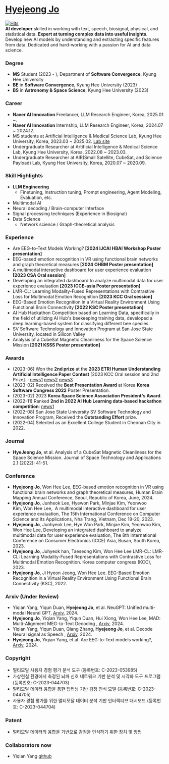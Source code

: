 # [Hyejeong Jo](https://drive.google.com/file/d/1jYahocmRCB7ZGAYLGl9iqpzYWSPlOMqu/view?usp=sharing)  
[![Hits](https://hits.seeyoufarm.com/api/count/incr/badge.svg?url=https%3A%2F%2Fgithub.com%2Fgirlsending0%2Fhit-counter&count_bg=%23EFA5C4&title_bg=%23555555&icon=&icon_color=%23E7E7E7&title=GITHUB&edge_flat=false)](https://hits.seeyoufarm.com)  
**AI developer** skilled in working with text, speech, biosignal, physical, and statistical data. **Expert at turning complex data into useful insights**. Develop new AI models by understanding and extracting specific features from data. Dedicated and hard-working with a passion for AI and data science.
  
### **Degree**  
* **MS** Student (2023 - ), Department of **Software Convergence**, Kyung Hee University
* **BE** in **Software Convergence**, Kyung Hee University (2023)
* **BS** in **Astronomy & Space Science**, Kyung Hee University (2023)

### **Career**  
* **Naver AI Innovation** Freelancer, LLM Research Engineer, Korea, 2025.01 ~.
* **Naver AI Innovation** Internship, LLM Research Engineer, Korea, 2024.07 ~ 2024.12.
* MS students at Artificial Intelligence & Medical Science Lab, Kyung Hee University, Korea, 2023.03 ~ 2025.02.
  [Lab site](https://sites.google.com/view/khu-aims/home)
* Undergraduate Researcher at Artificial Intelligence & Medical Science Lab, Kyung Hee University, Korea, 2022.08 ~ 2023.03.
* Undergraduate Researcher at AIR(Small Satellite, CubeSat, and Science Payload) Lab, Kyung Hee University, Korea, 2020.07 ~ 2020.09.

### **Skill Highlights**  
* **LLM Engineering**
  *  Finetuning, Instruction tuning, Prompt engineering, Agent Modeling, Evaluation, etc.
* Multimodal AI
* Neural decoding / Brain-computer Interface
* Signal processing techniques (Experience in Biosignal)
* Data Science
  * Network science / Graph-theoretical analysis

### **Experience**
* Are EEG-to-Text Models Working? **[2024 IJCAI HBAI Workshop Poster presentation]**
* EEG-based emotion recognition in VR using functional brain networks and graph theoretical measures **[2024 OHBM Poster presentation]**
* A multimodal interactive dashboard for user experience evaluation **[2023 CSA Oral session]**
* Developing an integrated dashboard to analyze multimodal data for user experience evaluation **[2023 ICCE-asia Poster presentation]**
* LMR-CL: Learning Modality-Fused Representations with Contrastive Loss for Multimodal Emotion Recognition **[2023 KCC Oral session]**
* EEG-Based Emotion Recognition in a Virtual Reality Environment Using Functional Brain Connectivity **[2022 KSC Poster presentation]**
* AI Hub Hackathon Competition based on Learning Data, specifically in the field of utilizing AI Hub's beekeeping training data, developed a deep learning-based system for classifying different bee species
* SV Software Technology and Innovation Program at San Jose State University, located in Silicon Valley
* Analysis of a CubeSat Magnetic Cleanliness for the Space Science Mission **[2021 KSSS Poster presentation]**
  

### **Awards**
* (2023-06) Won the **2nd prize** at the **2023 ETRI Human Understanding Artificial Intelligence Paper Contest** [2023 KCC Oral session and 2nd Prize]. : [news1](https://www.etnews.com/20230621000124) [news2](http://biz.heraldcorp.com/view.php?ud=20230621000315) [news3](https://www.gttkorea.com/news/articleView.html?idxno=5685)
* (2023-02) Received the **Best Presentation Award** at Korea **Korea Software Congress 2022** Poster Presentation.
* (2023-02) 2023 **Korea Space Science Association President's Award**.
* (2022-11) Ranked **2nd in 2022 AI Hub Learning data-based hackathon competition**: [news1](http://www.e2news.com/news/articleView.html?idxno=248158)
* (2022-08) San Jose State University SV Software Technology and Innovation Program, Received the **Outstanding Effort** prize.
* (2022-04) Selected as an Excellent College Student in Cheonan City in 2022.


### **Journal**   
* **HyeJeong Jo**, et al. Analysis of a CubeSat Magnetic Cleanliness for the Space Science Mission. Journal of Space Technology and Applications 2.1 (2022): 41-51.


### **Conference** 
* **Hyejeong Jo**, Won Hee Lee, EEG-based emotion recognition in VR using functional brain networks and graph theoretical measures, Human Brain Mapping Annual Conference, Seoul, Republic of Korea, June, 2024.
* **Hyejeong Jo**, Junheok Lee, Hyewon Park, Minjae Kim, Yeonwoo Kim, Won Hee Lee,  A multimodal interactive dashboard for user experience evaluation, The 15th International Conference on Computer Science and Its Applications, Nha Trang, Vietnam, Dec 18-20, 2023.
* **Hyejeong Jo**, Junhyeok Lee, Hye Won Park, Minjae Kim, Yeonwoo Kim, Won Hee Lee, Developing an integrated dashboard to analyze multimodal data for user experience evaluation, The 8th International Conference on Consumer Electronics (ICCE) Asia, Busan, South Korea, 2023.
* **Hyejeong Jo**, Juhyeok han, Taeseong Kim, Won Hee Lee LMR-CL: LMR-CL: Learning Modality-Fused Representations with Contrastive Loss for Multimodal Emotion Recognition. Korea computer congress (KCC), 2023.
* **Hyejeong Jo**, Ji Hyeon Jeong, Won Hee Lee. EEG-Based Emotion Recognition in a Virtual Reality Environment Using Functional Brain Connectivity (KSC), 2022.

### **Arxiv (Under Review)** 
* Yiqian Yang, Yiqun Duan, **Hyejeong Jo**, et al. NeuGPT: Unified multi-modal Neural GPT, [Arxiv](https://arxiv.org/abs/2410.20916), 2024.
* **Hyejeong Jo**, Yiqian Yang, Yiqun Duan, Hui Xiong, Won Hee Lee, MAD: Multi-Alignment MEG-to-Text Decoding
, [Arxiv](https://arxiv.org/abs/2410.20916), 2024.
* Yiqian Yang, Yiqun Duan, Qiang Zhang, **Hyejeong Jo**, et al. Decode Neural signal as Speech
, [Arxiv](https://arxiv.org/abs/2403.01748), 2024.
* **Hyejeong Jo**, Yiqian Yang, et al. Are EEG-to-Text models working?, [Arxiv](https://arxiv.org/abs/2405.06459), 2024.

### **Copyright** 
* 멀티모달 사용자 경험 평가 분석 도구 (등록번호: C-2023-053985)
* 가상현실 환경에서 측정된 뇌파 신호 네트워크 기반 분석 및 시각화 도구 프로그램 (등록번호: C-2023-044703)
* 멀티모달 데이터 융합을 통한 딥러닝 기반 감정 인식 모델 (등록번호: C-2023-044705)
* 사용자 경험 평가를 위한 멀티모달 데이터 분석 기반 인터랙티브 대시보드 (등록번호:  C-2023-044704)

### **Patent**
* 멀티모달 데이터의 융합을 기반으로 감정을 인식하기 위한 장치 및 방법

### Collaborators now
* Yiqian Yang [github](https://github.com/NeuSpeech)
</div><br>
 

</div>
